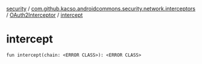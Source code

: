 [security](../../index.md) / [com.github.kacso.androidcommons.security.network.interceptors](../index.md) / [OAuth2Interceptor](index.md) / [intercept](.)

# intercept

`fun intercept(chain: <ERROR CLASS>): <ERROR CLASS>`